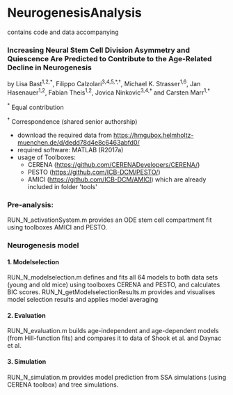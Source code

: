 # NeurogenesisAnalysis
contains code and data accompanying
### Increasing Neural Stem Cell Division Asymmetry and Quiescence Are Predicted to Contribute to the Age-Related Decline in Neurogenesis

by Lisa Bast<sup>1,2,\*</sup>, Filippo Calzolari<sup>3,4,5,\*,†</sup>, Michael K. Strasser<sup>1,6</sup>, Jan Hasenauer<sup>1,2</sup>, Fabian Theis<sup>1,2</sup>, Jovica Ninkovic<sup>3,4,†</sup> and Carsten Marr<sup>1,†</sup>

<sup>\*</sup> Equal contribution

<sup>†</sup> Correspondence (shared senior authorship)
 
- download the required data from https://hmgubox.helmholtz-muenchen.de/d/dedd78d4e8c6463abfd0/
- required software: MATLAB (R2017a)
- usage of Toolboxes:
  - CERENA (https://github.com/CERENADevelopers/CERENA/)
  - PESTO (https://github.com/ICB-DCM/PESTO/)
  - AMICI (https://github.com/ICB-DCM/AMICI)
  which are already included in folder 'tools'

###  Pre-analysis: 
RUN_N_activationSystem.m provides an ODE stem cell compartment fit using toolboxes AMICI and PESTO. 


###  Neurogenesis model 
#### 1. Modelselection
RUN_N_modelselection.m defines and fits all 64 models to both data sets (young and old mice) using toolboxes CERENA 	and PESTO, and calculates BIC scores. RUN_N_getModelselectionResults.m provides and visualises model selection results and applies model averaging
#### 2. Evaluation
RUN_N_evaluation.m builds age-independent and age-dependent models (from Hill-function fits) and compares it to data of 	Shook et al. and Daynac et al.
#### 3. Simulation
RUN_N_simulation.m provides model prediction from SSA simulations (using CERENA toolbox) and tree simulations.



